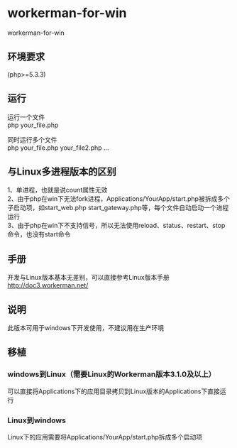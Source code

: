 # workerman-for-win
workerman-for-win

## 环境要求
(php>=5.3.3)

## 运行
运行一个文件  
php your_file.php  

同时运行多个文件  
php your_file.php your_file2.php ...  

## 与Linux多进程版本的区别
1、单进程，也就是说count属性无效  
2、由于php在win下无法fork进程，Applications/YourApp/start.php被拆成多个子启动项，如start_web.php   start_gateway.php等，每个文件自动启动一个进程运行  
3、由于php在win下不支持信号，所以无法使用reload、status、restart、stop命令，也没有start命令 

## 手册
开发与Linux版本基本无差别，可以直接参考Linux版本手册  
http://doc3.workerman.net/

## 说明
此版本可用于windows下开发使用，不建议用在生产环境

## 移植
### windows到Linux（需要Linux的Workerman版本3.1.0及以上）
可以直接将Applications下的应用目录拷贝到Linux版本的Applications下直接运行

### Linux到windows
Linux下的应用需要将Applications/YourApp/start.php拆成多个启动项

